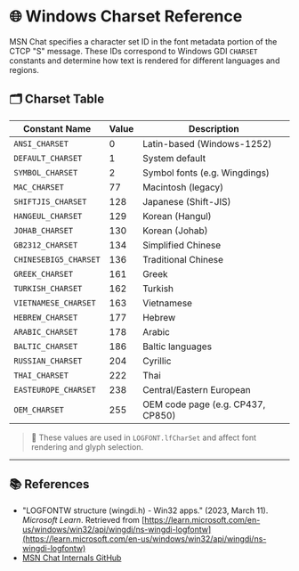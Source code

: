 # 🌐 Windows Charset Reference

MSN Chat specifies a character set ID in the font metadata portion of the CTCP "S" message. These IDs correspond to
Windows GDI `CHARSET` constants and determine how text is rendered for different languages and regions.

## 🗂️ Charset Table

| Constant Name          | Value | Description                                                          |
|------------------------|-------|-----------------------------------|
| `ANSI_CHARSET`         | 0     | Latin-based (Windows-1252)        |
| `DEFAULT_CHARSET`      | 1     | System default                    |
| `SYMBOL_CHARSET`       | 2     | Symbol fonts (e.g. Wingdings)     |
| `MAC_CHARSET`          | 77    | Macintosh (legacy)                |
| `SHIFTJIS_CHARSET`     | 128   | Japanese (Shift-JIS)              |
| `HANGEUL_CHARSET`      | 129   | Korean (Hangul)                   |
| `JOHAB_CHARSET`        | 130   | Korean (Johab)                    |
| `GB2312_CHARSET`       | 134   | Simplified Chinese                |
| `CHINESEBIG5_CHARSET`  | 136   | Traditional Chinese               |
| `GREEK_CHARSET`        | 161   | Greek                             |
| `TURKISH_CHARSET`      | 162   | Turkish                           |
| `VIETNAMESE_CHARSET`   | 163   | Vietnamese                        |
| `HEBREW_CHARSET`       | 177   | Hebrew                            |
| `ARABIC_CHARSET`       | 178   | Arabic                            |
| `BALTIC_CHARSET`       | 186   | Baltic languages                  |
| `RUSSIAN_CHARSET`      | 204   | Cyrillic                          |
| `THAI_CHARSET`         | 222   | Thai                              |
| `EASTEUROPE_CHARSET`   | 238   | Central/Eastern European          |
| `OEM_CHARSET`          | 255   | OEM code page (e.g. CP437, CP850) |

> 🧠 These values are used in `LOGFONT.lfCharSet` and affect font rendering and glyph selection.

---

## 📚 References

- "LOGFONTW structure (wingdi.h) - Win32 apps." (2023, March 11). *Microsoft Learn*. Retrieved from
[https://learn.microsoft.com/en-us/windows/win32/api/wingdi/ns-wingdi-logfontw](https://learn.microsoft.com/en-us/windows/win32/api/wingdi/ns-wingdi-logfontw)
- [MSN Chat Internals GitHub](https://github.com/MSNChatInternals)